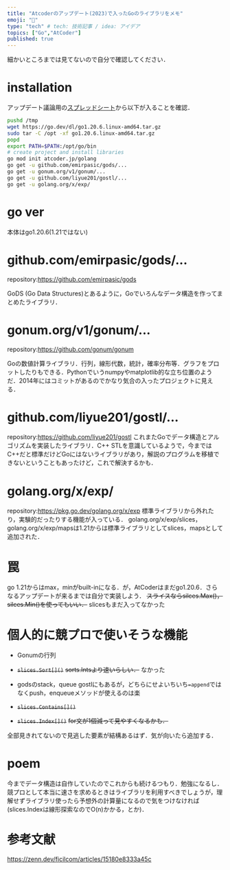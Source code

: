 ```yaml
---
title: "Atcoderのアップデート(2023)で入ったGoのライブラリをメモ"
emoji: "🐙"
type: "tech" # tech: 技術記事 / idea: アイデア
topics: ["Go","AtCoder"]
published: true
---
```


細かいところまでは見てないので自分で確認してください．

# installation
アップデート議論用の[スプレッドシート](https://docs.google.com/spreadsheets/d/1HXyOXt5bKwhKWXruzUvfMFHQtBxfZQ0047W7VVObnXI/edit#gid=408033513&range=L5)から以下が入ることを確認．

```sh
pushd /tmp                                    
wget https://go.dev/dl/go1.20.6.linux-amd64.tar.gz
sudo tar -C /opt -xf go1.20.6.linux-amd64.tar.gz
popd
export PATH=$PATH:/opt/go/bin
# create project and install libraries
go mod init atcoder.jp/golang
go get -u github.com/emirpasic/gods/...
go get -u gonum.org/v1/gonum/...
go get -u github.com/liyue201/gostl/...
go get -u golang.org/x/exp/
```
# go ver
本体はgo1.20.6(1.21ではない)

# github.com/emirpasic/gods/...
repository:https://github.com/emirpasic/gods

GoDS (Go Data Structures)とあるように，Goでいろんなデータ構造を作ってまとめたライブラリ．

# gonum.org/v1/gonum/...
repository:https://github.com/gonum/gonum

Goの数値計算ライブラリ．行列，線形代数，統計，確率分布等．グラフをプロットしたりもできる．Pythonでいうnumpyやmatplotlib的な立ち位置のようだ．2014年にはコミットがあるのでかなり気合の入ったプロジェクトに見える．

# github.com/liyue201/gostl/...
repository:https://github.com/liyue201/gostl
これまたGoでデータ構造とアルゴリズムを実装したライブラリ．C++ STLを意識しているようで，今まではC++だと標準だけどGoにはないライブラリがあり，解説のプログラムを移植できないということもあったけど，これで解決するかも．

# golang.org/x/exp/
repository:https://pkg.go.dev/golang.org/x/exp
標準ライブラリから外れたり，実験的だったりする機能が入っている．
golang.org/x/exp/slices，golang.org/x/exp/mapsは1.21からは標準ライブラリとしてslices，mapsとして追加された．

# 罠
go 1.21からはmax，minがbuilt-inになる．が，AtCoderはまだgo1.20.6．さらなるアップデートが来るまでは自分で実装しよう．
~~スライスならsilces.Max()，silces.Min()を使ってもいい．~~
slicesもまだ入ってなかった

# 個人的に競プロで使いそうな機能
* Gonumの行列
* ~~`slices.Sort[]()`~~
    ~~sorts.Intsより速いらしい．~~ なかった
    
* godsのstack，queue
    gostlにもあるが，どちらにせよいちいち`=append`ではなくpush，enqueueメソッドが使えるのは楽
* ~~`slices.Contains[]()`~~
* ~~`slices.Index[]()`~~
    ~~for文が1個減って見やすくなるかも．~~

全部見きれてないので見逃した要素が結構あるはず．気が向いたら追加する．

# poem
今までデータ構造は自作していたのでこれからも続けるつもり．勉強になるし．
競プロとして本当に速さを求めるときはライブラリを利用すべきでしょうが，理解せずライブラリ使ったら予想外の計算量になるので気をつけなければ(slices.Indexは線形探索なのでO(n)かかる，とか)．



# 参考文献
https://zenn.dev/ficilcom/articles/15180e8333a45c
